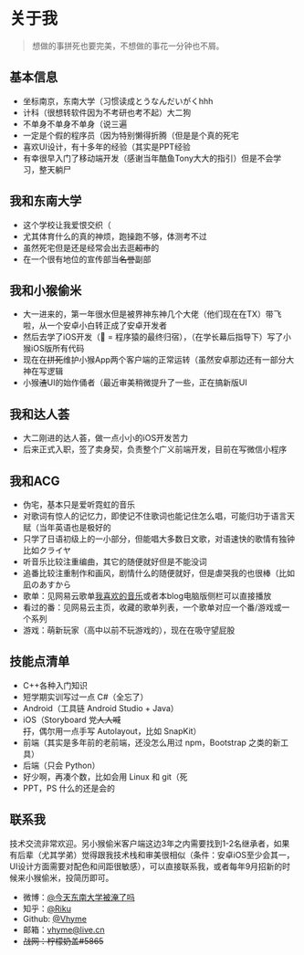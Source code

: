 # 关于我

> 想做的事拼死也要完美，不想做的事花一分钟也不屑。

## 基本信息
- 坐标南京，东南大学（习惯读成とうなんだいがくhhh
- 计科（很想转软件因为不考研也考不起）大二狗
- 不单身不单身不单身（说三遍
- 一定是个假的程序员（因为特别懒得折腾（但是是个真的死宅
- 喜欢UI设计，有十多年的经验（其实是PPT经验
- 有幸很早入门了移动端开发（感谢当年酷鱼Tony大大的指引）但是不会学习，整天躺尸

## 我和东南大学
- 这个学校让我爱恨交织（
- 尤其体育什么的真的神烦，跑操跑不够，体测考不过
- 虽然死宅但是还是经常会出去逛~~超市~~的
- 在一个很有地位的宣传部当~~名誉~~副部

## 我和小猴偷米
- 大一进来的，第一年很水但是被界神东神几个大佬（他们现在在TX）带飞啦，从一个安卓小白转正成了安卓开发者
- 然后去学了iOS开发（🍎 = 程序猿的最终归宿），（在学长幕后指导下）写了小猴iOS版所有代码
- 现在在~~拼死~~维护小猴App两个客户端的正常运转（虽然安卓那边还有一部分大神在写逻辑
- 小猴~~渣~~UI的始作俑者（最近审美稍微提升了一些，正在搞新版UI

## 我和达人荟
- 大二刚进的达人荟，做一点小小的iOS开发苦力
- 后来正式入职，签了卖身契，负责整个广义前端开发，目前在写微信小程序

## 我和ACG
- 伪宅，基本只是爱听霓虹的音乐
- 对歌词有惊人的记忆力，即使记不住歌词也能记住怎么唱，可能归功于语言天赋（当年英语也是极好的
- 只学了日语初级上的一小部分，但能唱大多数日文歌，对语速快的歌情有独钟比如クライヤ
- 听音乐比较注重编曲，其它的随便就好但是不能没词
- 追番比较注重制作和画风，剧情什么的随便就好，但是虐哭我的也很棒（比如凪のあすから
- 歌单：见网易云歌单[我喜欢的音乐](http://music.163.com/playlist/16249817/18769885)或者本blog电脑版侧栏可以直接播放
- 看过的番：见网易云主页，收藏的歌单列表，一个歌单对应一个番/游戏或一个系列
- 游戏：萌新玩家（高中以前不玩游戏的），现在在吸守望屁股

## 技能点清单
- C++各种入门知识
- 短学期实训写过一点 C#（全忘了）
- Android（工具链 Android Studio + Java）
- iOS（Storyboard 党~~人人喊打~~，偶尔用一点手写 Autolayout，比如 SnapKit）
- 前端（其实是多年前的老前端，还没怎么用过 npm，Bootstrap 之类的新工具）
- 后端（只会 Python）
- 好少啊，再凑个数，比如会用 Linux 和 git（死
- PPT，PS 什么的还是会的

## 联系我
技术交流非常欢迎。另小猴偷米客户端这边3年之内需要找到1-2名继承者，如果有后辈（尤其学弟）觉得跟我技术栈和审美很相似（条件：安卓iOS至少会其一，UI设计方面需要对配色和间距很敏感），可以直接联系我，或者每年9月招新的时候来小猴偷米，投简历即可。
- 微博：[@今天东南大学被淹了吗](https://weibo.com/vhyme)
- 知乎：[@Riku](https://zhihu.com/people/vhyme)
- Github: [@Vhyme](https://github.com/vhyme)
- 邮箱：[vhyme@live.cn](mailto:vhyme@live.cn)
- ~~战网：柠檬奶盖#5865~~
